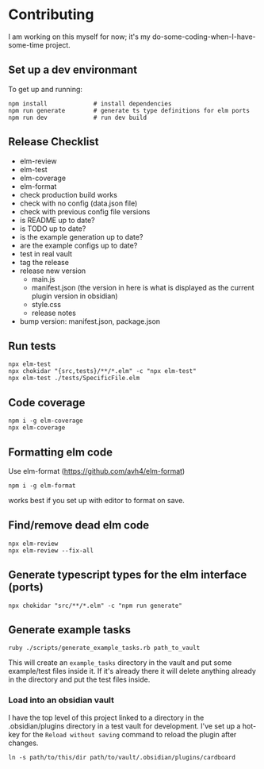 # Contributing
I am working on this myself for now; it's my do-some-coding-when-I-have-some-time
project.


## Set up a dev environmant
To get up and running:

```
npm install             # install dependencies
npm run generate        # generate ts type definitions for elm ports
npm run dev             # run dev build
```

## Release Checklist
- elm-review
- elm-test
- elm-coverage
- elm-format
- check production build works
- check with no config (data.json file)
- check with previous config file versions
- is README up to date?
- is TODO up to date?
- is the example generation up to date?
- are the example configs up to date?
- test in real vault
- tag the release
- release new version
  - main.js
  - manifest.json (the version in here is what is displayed as the current plugin version
                   in obsidian)
  - style.css
  - release notes
- bump version: manifest.json, package.json


## Run tests
```
npx elm-test
npx chokidar "{src,tests}/**/*.elm" -c "npx elm-test"
npx elm-test ./tests/SpecificFile.elm
```

## Code coverage
```
npm i -g elm-coverage
npx elm-coverage
```

## Formatting elm code
Use elm-format (https://github.com/avh4/elm-format)

```
npm i -g elm-format
```

works best if you set up with editor to format on save.

## Find/remove dead elm code
```
npx elm-review
npx elm-review --fix-all
```

## Generate typescript types for the elm interface (ports)
```
npx chokidar "src/**/*.elm" -c "npm run generate"
```

## Generate example tasks
```
ruby ./scripts/generate_example_tasks.rb path_to_vault
```

This will create an `example_tasks` directory in the vault and put some
example/test files inside it.  If it's already there it will delete
anything already in the directory and put the test files inside.

### Load into an obsidian vault
I have the top level of this project linked to a directory in the
.obsidian/plugins directory in a test vault for development.  I've
set up a hot-key for the `Reload without saving` command to reload
the plugin after changes.

```
ln -s path/to/this/dir path/to/vault/.obsidian/plugins/cardboard
```
